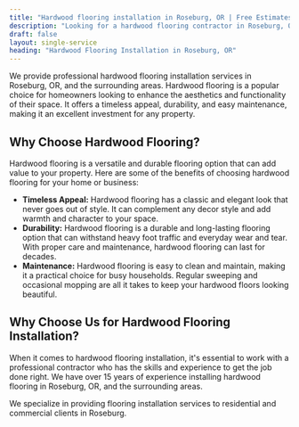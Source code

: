 ```yaml
---
title: "Hardwood flooring installation in Roseburg, OR | Free Estimates"
description: "Looking for a hardwood flooring contractor in Roseburg, OR? We do installation for hardwood, engineered, laminate, luxury vinyl in Roseburg, OR area."
draft: false
layout: single-service
heading: "Hardwood Flooring Installation in Roseburg, OR"
---
```


We provide professional hardwood flooring installation services in Roseburg, OR, and the surrounding areas. Hardwood flooring is a popular choice for homeowners looking to enhance the aesthetics and functionality of their space. It offers a timeless appeal, durability, and easy maintenance, making it an excellent investment for any property.

## Why Choose Hardwood Flooring?
Hardwood flooring is a versatile and durable flooring option that can add value to your property. Here are some of the benefits of choosing hardwood flooring for your home or business:
- **Timeless Appeal:** Hardwood flooring has a classic and elegant look that never goes out of style. It can complement any decor style and add warmth and character to your space.
- **Durability:** Hardwood flooring is a durable and long-lasting flooring option that can withstand heavy foot traffic and everyday wear and tear. With proper care and maintenance, hardwood flooring can last for decades.
- **Maintenance:** Hardwood flooring is easy to clean and maintain, making it a practical choice for busy households. Regular sweeping and occasional mopping are all it takes to keep your hardwood floors looking beautiful.

## Why Choose Us for Hardwood Flooring Installation?
When it comes to hardwood flooring installation, it's essential to work with a professional contractor who has the skills and experience to get the job done right. We have over 15 years of experience installing hardwood flooring in Roseburg, OR, and the surrounding areas.

We specialize in providing flooring installation services to residential and commercial clients in Roseburg.